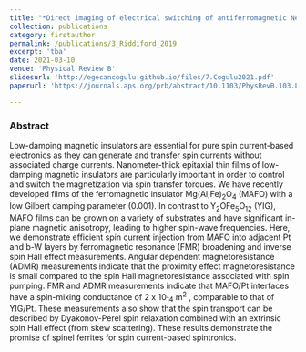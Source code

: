 ```yaml
---
title: "*Direct imaging of electrical switching of antiferromagnetic Néel order in α-Fe<sub>2</sub>O<sub>3</sub> epitaxial films"
collection: publications
category: firstauthor
permalink: /publications/3_Riddiford_2019
excerpt: 'tba'
date: 2021-03-10
venue: 'Physical Review B'
slidesurl: 'http://egecancogulu.github.io/files/7.Cogulu2021.pdf'
paperurl: 'https://journals.aps.org/prb/abstract/10.1103/PhysRevB.103.L100405'

---
```

### Abstract 
Low-damping magnetic insulators are essential for pure spin current-based electronics as they can generate and transfer spin currents without associated charge currents. Nanometer-thick epitaxial thin films of low-damping magnetic insulators are particularly important in order to control and switch the magnetization via spin transfer torques. We have recently developed films of the ferromagnetic insulator Mg(Al,Fe)<sub>2</sub>O<sub>4</sub> (MAFO) with a low Gilbert damping parameter (0.001). In contrast to Y<sub>2</sub>OFe<sub>5</sub>O<sub>12</sub> (YIG), MAFO films can be grown on a variety of substrates and have significant in-plane magnetic anisotropy, leading to higher spin-wave frequencies. Here, we demonstrate efficient spin current injection from MAFO into adjacent Pt and b-W layers by ferromagnetic resonance (FMR) broadening and inverse spin Hall effect measurements. Angular  dependent magnetoresistance (ADMR) measurements indicate that the proximity effect magnetoresistance is small compared to the spin Hall magnetoresistance associated with spin pumping. FMR and ADMR measurements indicate that MAFO/Pt interfaces have a spin-mixing conductance of 2 x 10<sub>14</sub>  m<sup>2</sup> , comparable to that of YIG/Pt. These measurements also show that the spin transport can be described by Dyakonov-Perel spin relaxation combined with an extrinsic spin Hall effect (from skew scattering). These results demonstrate the promise of spinel ferrites for spin current-based spintronics.